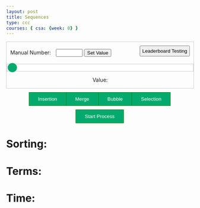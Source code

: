 ```yaml
---
layout: post
title: Sequences
type: ccc
courses: { csa: {week: 0} }
---
```


<style>
.slidecontainer {
  width: 100%;
}

.slider {
  -webkit-appearance: none;
  width: 100%;
  height: 15px;
  border-radius: 5px;
  background: white;
  outline: none;
  opacity: 1;
  -webkit-transition: .2s;
  transition: opacity .2s;
}

.slider:hover {
  opacity: 1;
}

.slider::-webkit-slider-thumb {
  -webkit-appearance: none;
  appearance: none;
  width: 25px;
  height: 25px;
  border-radius: 50%;
  background: #04AA6D;
  cursor: pointer;
}

.slider::-moz-range-thumb {
  width: 25px;
  height: 25px;
  border-radius: 50%;
  background: #04AA6D;
  cursor: pointer;
}

#manualValue {
    color: black;
}

.btn-group button {
  background-color: #04AA6D; /* Green background */
  border: 1px solid green; /* Green border */
  color: white; /* White text */
  padding: 10px 24px; /* Some padding */
  cursor: pointer; /* Pointer/hand icon */
  float: left; /* Float the buttons side by side */
}

.btn-group button:not(:last-child) {
  border-right: none; /* Prevent double borders */
}

/* Clear floats (clearfix hack) */
.btn-group:after {
  content: "";
  clear: both;
  display: table;
}

/* Add a background color on hover */
.btn-group button:hover {
  background-color: #3e8e41;
}


.btn-group {
  display: flex;
  justify-content: center;
  align-items: center;
  padding-top: 10px;
}

#leaderButton {
  padding: 5px;
  margin-bottom: 10px;
}

.timeDiv {
  display: flex;
  justify-content: center;
  align-items: center;
  padding-top: 10px;
}

.manual-container {
  display: flex;
  justify-content: space-between;
  align-items: center;
  margin: 10px;
}

.manual-container label {
  margin-right: 10px;
}

.slider-container {
  display: flex;
  justify-content: center;
  align-items: center;
  border: 1px solid #ccc;
}

.slidecontainer {
    border: 1px solid #ccc;
    justify-content: center;
    text-align: center;
}
</style>

<div class="slidecontainer">
  <div class="manual-container">
    <!-- Manual Value -->
    <div>
      <label for="manualValue">Manual Number:</label>
      <input type="number" id="manualValue" min="100" max="1000">
      <button onclick="setManualValue()">Set Value</button>
    </div>
    <!-- Leaderboard -->
    <button id="leaderButton" onclick="leaderboardPlay()">Leaderboard Testing</button>
  </div>
  <div class="slider-container">
    <!-- Slider -->
    <input type="range" min="100" max="1000" value="100" class="slider" id="inputRange">
  </div>
  <!-- Value -->
  <p>Value: <span id="shownNumber"></span></p>
</div>

<div id="sorts" class="btn-group">
  <button id="Insertion">Insertion</button>
  <button id="Merge">Merge</button>
  <button id="Bubble">Bubble</button>
  <button id="Selection">Selection</button>
</div>

<div class="btn-group">
  <button onclick="main()">Start Process</button>
</div>


<div class="result div">
  <h1 id="sortingTEXT">Sorting:</h1>
  <h1 id="termTEXT">Terms:</h1>
  <h1 id="timerTEXT">Time:</h1>
</div>
<script>
const manualValueBool = new Boolean(false);
var sortGroup = document.getElementById("sorts");
var slider = document.getElementById("inputRange");
var output = document.getElementById("shownNumber");
var manualInput = document.getElementById("manualValue");
// Boolean values for sorting algorithms
var Insertion = false;
var Merge = false;
var Bubble = false;
var Selection = false;
output.innerHTML = slider.value;
slider.oninput = function () {
  output.innerHTML = this.value;
}
// Function to handle button selection
function btnSelect(btn) {
  // Resetting all boolean values
  Insertion = false;
  Merge = false;
  Bubble = false;
  Selection = false;
  //deleting backgrounds
  const buttons = document.querySelectorAll('.btn-group button');
  buttons.forEach(button => button.classList.remove('btn-select'));
  // Setting the selected button's boolean value to true
  switch (btn) {
    case 'I':
      Insertion = true;
      document.getElementById("Insertion").classList.add('btn-select');
      break;
    case 'M':
      Merge = true;
      document.getElementById("Merge").classList.add('btn-select');
      break;
    case 'B':
      Bubble = true;
      document.getElementById("Bubble").classList.add('btn-select');
      break;
    case 'S':
      Selection = true;
      document.getElementById("Selection").classList.add('btn-select');
      break;
    default:
      break;
  }
  // Resetting background colors
  // Adding background color to the selected button
}
// Adding Event Listener for each button
document.getElementById("Insertion").addEventListener("click", function () { btnSelect("I"); });
document.getElementById("Merge").addEventListener("click", function () { btnSelect("M"); });
document.getElementById("Bubble").addEventListener("click", function () { btnSelect("B"); });
document.getElementById("Selection").addEventListener("click", function () { btnSelect("S"); });
function main() {
  let list = createArray();
  // Fisher-Yates shuffle
  for (let i = list.length - 1; i > 0; i--) {
    const j = Math.floor(Math.random() * (i + 1));
    [list[i], list[j]] = [list[j], list[i]];
  }
  console.log(list);
  // Your existing main function logic...
}
function setManualValue() {
  const leaderValueBool = true;
  const manualValueBool = false;
  var value = parseInt(manualInput.value);
  if (value >= parseInt(slider.min) && value <= parseInt(slider.max)) {
    slider.value = value;
    output.innerHTML = value;
    termsText.innerHTML = "Terms: " + value;
  } else {
    alert("Please enter a value within the allowed range.");
  }
}
function leaderboardPlay() {
  slider.value = 1000;
  output.innerHTML = slider.value;
  termsText.innerHTML = "Terms: " + slider.value;
  const leaderValueBool = true;
  const manualValueBool = false;
}
function createArray() {
  let n = slider.value;
  let array = []
  for (i = 0; i < n; i++) {
    array.push(i);
  }
  return array;
}
</script>
